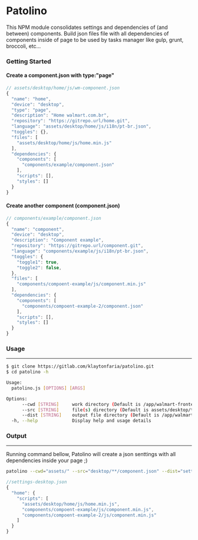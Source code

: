 Patolino
===

This NPM module consolidates settings and dependencies of (and between) components. Build json files file with all dependencies of components inside of page to be used by tasks manager like gulp, grunt, broccoli, etc...

### Getting Started
#### Create a component.json with type:"page"
```javascript
// assets/desktop/home/js/wm-component.json
{
  "name": "home",
  "device": "desktop",
  "type": "page",
  "description": "Home walmart.com.br",
  "repository": "https://gitrepo.url/home.git",
  "language": "assets/desktop/home/js/i18n/pt-br.json",
  "toggles": {},
  "files": [
    "assets/desktop/home/js/home.min.js"
  ],
  "dependencies": {
    "components": [
      "components/example/component.json"
    ],
    "scripts": [],
    "styles": []
  }
}
```
#### Create another component (component.json)
```javascript
// components/example/component.json
{
  "name": "component",
  "device": "desktop",  
  "description": "Component example",
  "repository": "https://gitrepo.url/component.git",
  "language": "components/example/js/i18n/pt-br.json",
  "toggles": {
    "toggle1": true,
    "toggle2": false,
  },
  "files": [
    "components/compoent-example/js/component.min.js"
  ],
  "dependencies": {
    "components": [
      "components/compoent-example-2/component.json"
    ],
    "scripts": [],
    "styles": []
  }
}
```

### Usage
---

```bash
$ git clone https://gitlab.com/klaytonfaria/patolino.git
$ cd patolino -h

Usage:
  patolino.js [OPTIONS] [ARGS]

Options:
      --cwd [STRING]     work directory (Default is /app/walmart-frontend/webstore/)
      --src [STRING]     file(s) directory (Default is assets/desktop/template/**/wm-component.json)
      --dist [STRING]    output file directory (Default is /app/walmart-frontend/webstore/settings.json)
  -h, --help             Display help and usage details
```

### Output
---
Running command bellow, Patolino will create a json senttings with all dependencies inside your page ;)

```bash
patolino --cwd="assets/" --src="desktop/**/component.json" --dist="settings-desktop.json"
```

```javascript
//settings-desktop.json
{
  "home": {
    "scripts": [
      "assets/desktop/home/js/home.min.js",
      "components/compoent-example/js/component.min.js",
      "components/compoent-example-2/js/component.min.js"
    ]
  }
}
```
